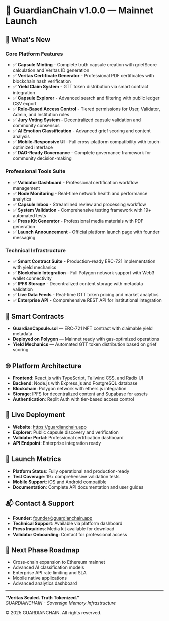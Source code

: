 # 🚀 GuardianChain v1.0.0 — Mainnet Launch

## 🎉 What's New

### Core Platform Features
- ✅ **Capsule Minting** - Complete truth capsule creation with griefScore calculation and Veritas ID generation
- ✅ **Veritas Certificate Generator** - Professional PDF certificates with blockchain hash verification
- ✅ **Yield Claim System** - GTT token distribution via smart contract integration
- ✅ **Capsule Explorer** - Advanced search and filtering with public ledger CSV export
- ✅ **Role-Based Access Control** - Tiered permissions for User, Validator, Admin, and Institution roles
- ✅ **Jury Voting System** - Decentralized capsule validation and community consensus
- ✅ **AI Emotion Classification** - Advanced grief scoring and content analysis
- ✅ **Mobile-Responsive UI** - Full cross-platform compatibility with touch-optimized interface
- ✅ **DAO-Ready Governance** - Complete governance framework for community decision-making

### Professional Tools Suite
- ✅ **Validator Dashboard** - Professional certification workflow management
- ✅ **Node Monitoring** - Real-time network health and performance analytics
- ✅ **Capsule Inbox** - Streamlined review and processing workflow
- ✅ **System Validation** - Comprehensive testing framework with 19+ automated tests
- ✅ **Press Kit Generator** - Professional media materials with PDF generation
- ✅ **Launch Announcement** - Official platform launch page with founder messaging

### Technical Infrastructure
- ✅ **Smart Contract Suite** - Production-ready ERC-721 implementation with yield mechanics
- ✅ **Blockchain Integration** - Full Polygon network support with Web3 wallet connectivity
- ✅ **IPFS Storage** - Decentralized content storage with metadata validation
- ✅ **Live Data Feeds** - Real-time GTT token pricing and market analytics
- ✅ **Enterprise API** - Comprehensive REST API for institutional integration

## 🔐 Smart Contracts
- **GuardianCapsule.sol** — ERC-721 NFT contract with claimable yield metadata
- **Deployed on Polygon** — Mainnet ready with gas-optimized operations
- **Yield Mechanics** — Automated GTT token distribution based on grief scoring

## 🌐 Platform Architecture
- **Frontend**: React.js with TypeScript, Tailwind CSS, and Radix UI
- **Backend**: Node.js with Express.js and PostgreSQL database
- **Blockchain**: Polygon network with ethers.js integration
- **Storage**: IPFS for decentralized content and Supabase for assets
- **Authentication**: Replit Auth with tier-based access control

## 🔗 Live Deployment
- **Website**: https://guardianchain.app
- **Explorer**: Public capsule discovery and verification
- **Validator Portal**: Professional certification dashboard
- **API Endpoint**: Enterprise integration ready

## 🎯 Launch Metrics
- **Platform Status**: Fully operational and production-ready
- **Test Coverage**: 19+ comprehensive validation tests
- **Mobile Support**: iOS and Android compatible
- **Documentation**: Complete API documentation and user guides

## 📬 Contact & Support
- **Founder**: founder@guardianchain.app
- **Technical Support**: Available via platform dashboard
- **Press Inquiries**: Media kit available for download
- **Validator Onboarding**: Contact for professional access

## 🚀 Next Phase Roadmap
- Cross-chain expansion to Ethereum mainnet
- Advanced AI classification models
- Enterprise API rate limiting and SLA
- Mobile native applications
- Advanced analytics dashboard

---

**"Veritas Sealed. Truth Tokenized."**  
*GUARDIANCHAIN - Sovereign Memory Infrastructure*

© 2025 GUARDIANCHAIN. All rights reserved.